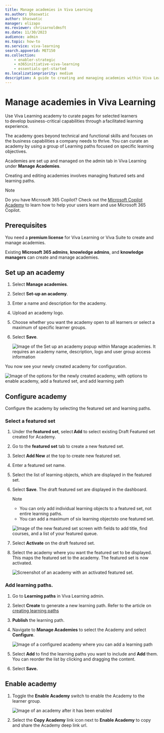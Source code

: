 ```yaml
---
title: Manage academies in Viva Learning
ms.author: bhaswatic
author: bhaswatic
manager: elizapo
ms.reviewer: chrisarnoldmsft
ms.date: 11/30/2023
audience: admin
ms.topic: how-to
ms.service: viva-learning
search.appverid: MET150
ms.collection: 
    - enabler-strategic
    - m365initiative-viva-learning
    - essentials-get-started
ms.localizationpriority: medium
description: A guide to creating and managing academies within Viva Learning. 
---
```


# Manage academies in Viva Learning

Use Viva Learning academy to curate pages for selected learners to develop business-critical capabilities through a facilitated learning experience. 

The academy goes beyond technical and functional skills and focuses on the business capabilities a company needs to thrive. You can curate an academy by using a group of Learning paths focused on specific learning objectives. 

Academies are set up and managed on the admin tab in Viva Learning under **Manage Academies**. 

Creating and editing academies involves managing featured sets and learning paths. 

>[!NOTE]
> Do you have Microsoft 365 Copilot? Check out the [Microsoft Copilot Academy](academy-copilot.md) to learn how to help your users learn and use Microsoft 365 Copilot.

## Prerequisites 

You need a **premium license** for Viva Learning or Viva Suite to create and manage academies.

Existing **Microsoft 365 admins**, **knowledge admins**, and **knowledge managers** can create and manage academies.


## Set up an academy

1. Select **Manage academies**.

1. Select **Set-up an academy**.

1. Enter a name and description for the academy.
 
1. Upload an academy logo.

1. Choose whether you want the academy open to all learners or select a maximum of specific learner groups. 

1. Select **Save**.

   ![Image of the Set up an academy popup within Manage academies. It requires an academy name, description, logo and user group access information](/viva/media/learning/academy-1.png)

You now see your newly created academy for configuration.

![Image of the options for the newly created academy, with options to enable academy, add a featured set, and add learning path](/viva/media/learning/academy-2.png)

## Configure academy

Configure the academy by selecting the featured set and learning paths. 

### Select a featured set

1. Under the **featured set**, select **Add** to select existing Draft Featured set created for Academy. 

2. Go to the **featured set** tab to create a new featured set. 

3. Select **Add New** at the top to create new featured set. 

4. Enter a featured set name. 

5. Select the list of learning objects, which are displayed in the featured set.

6. Select **Save**. The draft featured set are displayed in the dashboard. 
   >[!NOTE]
   >- You can only add individual learning objects to a featured set, not entire learning paths. 
   >- You can add a maximum of six learning objectsto one featured set. 

   ![Image of the new featured set screen with fields to add title, find courses, and a list of your featured queue.](/viva/media/learning/academy-3.png)

7. Select **Activate** on the draft featured set.

1. Select the academy where you want the featured set to be displayed.
   This maps the featured set to the academy. The featured set is now activated.
    
   ![Screenshot of an academy with an activated featured set.](/viva/media/learning/academy-4.png)

### Add learning paths. 

1. Go to **Learning paths** in Viva Learning admin. 

1. Select **Create** to generate a new learning path. Refer to the article on [creating learning paths](/viva/learning/creating-learning-paths) 

1. **Publish** the learning path.

1. Navigate to **Manage Academies** to select the Academy and select **Configure**. 

   ![Image of a configured academy where you can add a learning path](/viva/media/learning/academy-5.png)

1. Select **Add** to find the learning paths you want to include and **Add** them. You can reorder the list by clicking and dragging the content.

1. Select **Save.**

## Enable academy

1. Toggle the **Enable Academy** switch to enable the Academy to the learner group.

   ![Image of an academy after it has been enabled](/viva/media/learning/academy-6.png)

2. Select the **Copy Academy** link icon next to **Enable Academy** to copy and share the Academy deep link url.

